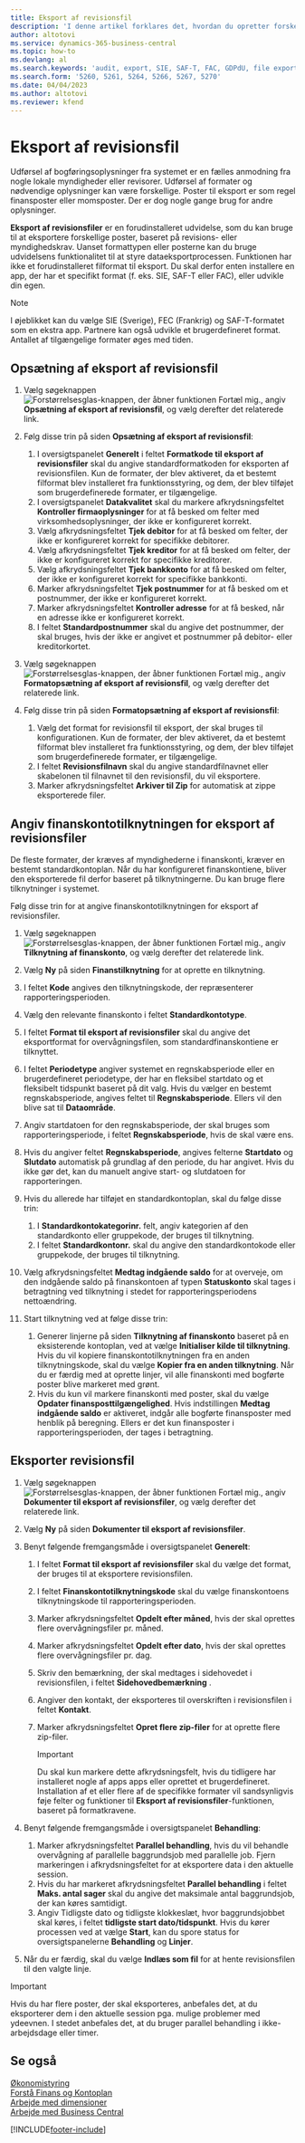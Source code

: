```yaml
---
title: Eksport af revisionsfil
description: 'I denne artikel forklares det, hvordan du opretter forskellige eksportformater og derefter bruger dem, baseret på revisions- eller myndighedskrav.'
author: altotovi
ms.service: dynamics-365-business-central
ms.topic: how-to
ms.devlang: al
ms.search.keywords: 'audit, export, SIE, SAF-T, FAC, GDPdU, file export'
ms.search.form: '5260, 5261, 5264, 5266, 5267, 5270'
ms.date: 04/04/2023
ms.author: altotovi
ms.reviewer: kfend
---
```


# Eksport af revisionsfil

Udførsel af bogføringsoplysninger fra systemet er en fælles anmodning fra nogle lokale myndigheder eller revisorer. Udførsel af formater og nødvendige oplysninger kan være forskellige. Poster til eksport er som regel finansposter eller momsposter. Der er dog nogle gange brug for andre oplysninger.

**Eksport af revisionsfiler** er en forudinstalleret udvidelse, som du kan bruge til at eksportere forskellige poster, baseret på revisions- eller myndighedskrav. Uanset formattypen eller posterne kan du bruge udvidelsens funktionalitet til at styre dataeksportprocessen. Funktionen har ikke et forudinstalleret filformat til eksport. Du skal derfor enten installere en app, der har et specifikt format (f. eks. SIE, SAF-T eller FAC), eller udvikle din egen.

> [!NOTE]
> I øjeblikket kan du vælge SIE (Sverige), FEC (Frankrig) og SAF-T-formatet som en ekstra app. Partnere kan også udvikle et brugerdefineret format. Antallet af tilgængelige formater øges med tiden.

## Opsætning af eksport af revisionsfil

1. Vælg søgeknappen ![Forstørrelsesglas-knappen, der åbner funktionen Fortæl mig.](media/ui-search/search_small.png "Fortæl mig, hvad du vil foretage dig"), angiv **Opsætning af eksport af revisionsfil**, og vælg derefter det relaterede link.
2. Følg disse trin på siden **Opsætning af eksport af revisionsfil**:

    1. I oversigtspanelet **Generelt** i feltet **Formatkode til eksport af revisionsfiler** skal du angive standardformatkoden for eksporten af revisionsfilen. Kun de formater, der blev aktiveret, da et bestemt filformat blev installeret fra funktionsstyring, og dem, der blev tilføjet som brugerdefinerede formater, er tilgængelige.
    2. I oversigtspanelet **Datakvalitet** skal du markere afkrydsningsfeltet **Kontroller firmaoplysninger** for at få besked om felter med virksomhedsoplysninger, der ikke er konfigureret korrekt.
    3. Vælg afkrydsningsfeltet **Tjek debitor** for at få besked om felter, der ikke er konfigureret korrekt for specifikke debitorer.
    4. Vælg afkrydsningsfeltet **Tjek kreditor** for at få besked om felter, der ikke er konfigureret korrekt for specifikke kreditorer.
    5. Vælg afkrydsningsfeltet **Tjek bankkonto** for at få besked om felter, der ikke er konfigureret korrekt for specifikke bankkonti.
    6. Marker afkrydsningsfeltet **Tjek postnummer** for at få besked om et postnummer, der ikke er konfigureret korrekt.
    7. Marker afkrydsningsfeltet **Kontroller adresse** for at få besked, når en adresse ikke er konfigureret korrekt.
    8. I feltet **Standardpostnummer** skal du angive det postnummer, der skal bruges, hvis der ikke er angivet et postnummer på debitor- eller kreditorkortet.

3. Vælg søgeknappen ![Forstørrelsesglas-knappen, der åbner funktionen Fortæl mig.](media/ui-search/search_small.png "Fortæl mig, hvad du vil foretage dig"), angiv **Formatopsætning af eksport af revisionsfil**, og vælg derefter det relaterede link.
4. Følg disse trin på siden **Formatopsætning af eksport af revisionsfil**:

    1. Vælg det format for revisionsfil til eksport, der skal bruges til konfigurationen. Kun de formater, der blev aktiveret, da et bestemt filformat blev installeret fra funktionsstyring, og dem, der blev tilføjet som brugerdefinerede formater, er tilgængelige.
    2. I feltet **Revisionsfilnavn** skal du angive standardfilnavnet eller skabelonen til filnavnet til den revisionsfil, du vil eksportere.
    3. Marker afkrydsningsfeltet **Arkiver til Zip** for automatisk at zippe eksporterede filer.

## Angiv finanskontotilknytningen for eksport af revisionsfiler

De fleste formater, der kræves af myndighederne i finanskonti, kræver en bestemt standardkontoplan. Når du har konfigureret finanskontiene, bliver den eksporterede fil derfor baseret på tilknytningerne. Du kan bruge flere tilknytninger i systemet.

Følg disse trin for at angive finanskontotilknytningen for eksport af revisionsfiler.

1. Vælg søgeknappen ![Forstørrelsesglas-knappen, der åbner funktionen Fortæl mig.](media/ui-search/search_small.png "Fortæl mig, hvad du vil foretage dig"), angiv **Tilknytning af finanskonto**, og vælg derefter det relaterede link.
2. Vælg **Ny** på siden **Finanstilknytning** for at oprette en tilknytning.
3. I feltet **Kode** angives den tilknytningskode, der repræsenterer rapporteringsperioden.
4. Vælg den relevante finanskonto i feltet **Standardkontotype**.
5. I feltet **Format til eksport af revisionsfiler** skal du angive det eksportformat for overvågningsfilen, som standardfinanskontiene er tilknyttet.
6. I feltet **Periodetype** angiver systemet en regnskabsperiode eller en brugerdefineret periodetype, der har en fleksibel startdato og et fleksibelt tidspunkt baseret på dit valg. Hvis du vælger en bestemt regnskabsperiode, angives feltet til **Regnskabsperiode**. Ellers vil den blive sat til **Dataområde**.
7. Angiv startdatoen for den regnskabsperiode, der skal bruges som rapporteringsperiode, i feltet **Regnskabsperiode**, hvis de skal være ens.
8. Hvis du angiver feltet **Regnskabsperiode**, angives felterne **Startdato** og **Slutdato** automatisk på grundlag af den periode, du har angivet. Hvis du ikke gør det, kan du manuelt angive start- og slutdatoen for rapporteringen.
9. Hvis du allerede har tilføjet en standardkontoplan, skal du følge disse trin:

    1. I **Standardkontokategorinr.** felt, angiv kategorien af den standardkonto eller gruppekode, der bruges til tilknytning.
    2. I feltet **Standardkontonr.** skal du angive den standardkontokode eller gruppekode, der bruges til tilknytning.

10. Vælg afkrydsningsfeltet **Medtag indgående saldo** for at overveje, om den indgående saldo på finanskontoen af typen **Statuskonto** skal tages i betragtning ved tilknytning i stedet for rapporteringsperiodens nettoændring.
11. Start tilknytning ved at følge disse trin:

    1. Generer linjerne på siden **Tilknytning af finanskonto** baseret på en eksisterende kontoplan, ved at vælge **Initialiser kilde til tilknytning**. Hvis du vil kopiere finanskontotilknytningen fra en anden tilknytningskode, skal du vælge **Kopier fra en anden tilknytning**. Når du er færdig med at oprette linjer, vil alle finanskonti med bogførte poster blive markeret med grønt.
    2. Hvis du kun vil markere finanskonti med poster, skal du vælge **Opdater finansposttilgængelighed**. Hvis indstillingen **Medtag indgående saldo** er aktiveret, indgår alle bogførte finansposter med henblik på beregning. Ellers er det kun finansposter i rapporteringsperioden, der tages i betragtning.

## Eksporter revisionsfil

1. Vælg søgeknappen ![Forstørrelsesglas-knappen, der åbner funktionen Fortæl mig.](media/ui-search/search_small.png "Fortæl mig, hvad du vil foretage dig"), angiv **Dokumenter til eksport af revisionsfiler**, og vælg derefter det relaterede link.
2. Vælg **Ny** på siden **Dokumenter til eksport af revisionsfiler**.
3. Benyt følgende fremgangsmåde i oversigtspanelet **Generelt**:

    1. I feltet **Format til eksport af revisionsfiler** skal du vælge det format, der bruges til at eksportere revisionsfilen.
    2. I feltet **Finanskontotilknytningskode** skal du vælge finanskontoens tilknytningskode til rapporteringsperioden.
    3. Marker afkrydsningsfeltet **Opdelt efter måned**, hvis der skal oprettes flere overvågningsfiler pr. måned.
    4. Marker afkrydsningsfeltet **Opdelt efter dato**, hvis der skal oprettes flere overvågningsfiler pr. dag.
    5. Skriv den bemærkning, der skal medtages i sidehovedet i revisionsfilen, i feltet **Sidehovedbemærkning** .
    6. Angiver den kontakt, der eksporteres til overskriften i revisionsfilen i feltet **Kontakt**.
    7. Marker afkrydsningsfeltet **Opret flere zip-filer** for at oprette flere zip-filer.

        > [!IMPORTANT]
        > Du skal kun markere dette afkrydsningsfelt, hvis du tidligere har installeret nogle af apps apps eller oprettet et brugerdefineret. Installation af et eller flere af de specifikke formater vil sandsynligvis føje felter og funktioner til **Eksport af revisionsfiler**-funktionen, baseret på formatkravene.

4. Benyt følgende fremgangsmåde i oversigtspanelet **Behandling**:

    1. Marker afkrydsningsfeltet **Parallel behandling**, hvis du vil behandle overvågning af parallelle baggrundsjob med parallelle job. Fjern markeringen i afkrydsningsfeltet for at eksportere data i den aktuelle session.
    2. Hvis du har markeret afkrydsningsfeltet **Parallel behandling** i feltet **Maks. antal sager** skal du angive det maksimale antal baggrundsjob, der kan køres samtidigt.
    3. Angiv Tidligste dato og tidligste klokkeslæt, hvor baggrundsjobbet skal køres, i feltet **tidligste start dato/tidspunkt**. Hvis du kører processen ved at vælge **Start**, kan du spore status for oversigtspanelerne **Behandling** og **Linjer**.

5. Når du er færdig, skal du vælge **Indlæs som fil** for at hente revisionsfilen til den valgte linje.

> [!IMPORTANT]
> Hvis du har flere poster, der skal eksporteres, anbefales det, at du eksporterer dem i den aktuelle session pga. mulige problemer med ydeevnen. I stedet anbefales det, at du bruger parallel behandling i ikke-arbejdsdage eller timer.

## Se også
[Økonomistyring](finance.md)  
[Forstå Finans og Kontoplan](finance-general-ledger.md)  
[Arbejde med dimensioner](finance-dimensions.md)  
[Arbejde med Business Central](ui-work-product.md)

[!INCLUDE[footer-include](includes/footer-banner.md)]
